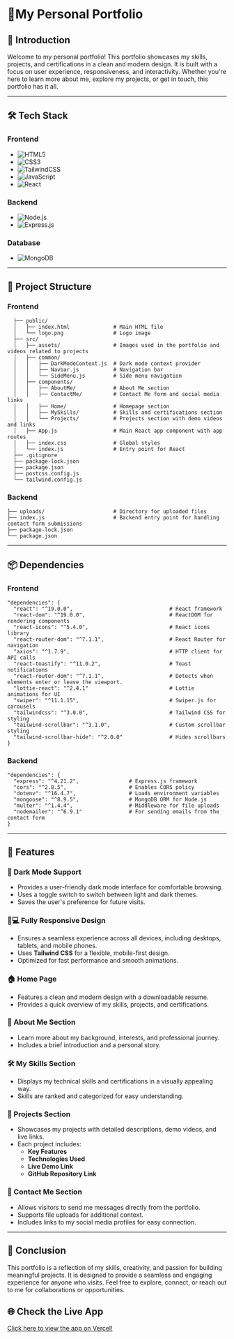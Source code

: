 # 📁My Personal Portfolio

## 🚀 Introduction
Welcome to my personal portfolio! This portfolio showcases my skills, projects, and certifications in a clean and modern design. It is built with a focus on user experience, responsiveness, and interactivity. Whether you're here to learn more about me, explore my projects, or get in touch, this portfolio has it all.

---

## 🛠 Tech Stack

### Frontend
- ![HTML5](https://img.shields.io/badge/HTML5-E34F26?style=for-the-badge&logo=html5&logoColor=white)
- ![CSS3](https://img.shields.io/badge/CSS3-1572B6?style=for-the-badge&logo=css3&logoColor=white)
- ![TailwindCSS](https://img.shields.io/badge/TailwindCSS-38B2AC?style=for-the-badge&logo=tailwindcss&logoColor=white)
- ![JavaScript](https://img.shields.io/badge/JavaScript-F7DF1E?style=for-the-badge&logo=javascript&logoColor=black)
- ![React](https://img.shields.io/badge/ReactJS-61DAFB?style=for-the-badge&logo=react&logoColor=black)

### Backend
- ![Node.js](https://img.shields.io/badge/Node.js-339933?style=for-the-badge&logo=node.js&logoColor=white)
- ![Express.js](https://img.shields.io/badge/Express.js-000000?style=for-the-badge&logo=express&logoColor=white)

### Database
- ![MongoDB](https://img.shields.io/badge/MongoDB-47A248?style=for-the-badge&logo=mongodb&logoColor=white)

---

## 📁 Project Structure

### Frontend
```
  ├── public/
  │   ├── index.html              # Main HTML file
  │   └── logo.png                # Logo image 
  ├── src/
  │   ├── assets/                 # Images used in the portfolio and videos related to projects        
  │   ├── common/
  │   │   ├── DarkModeContext.js  # Dark mode context provider 
  │   │   ├── Navbar.js           # Navigation bar
  │   │   └── SideMenu.js         # Side menu navigation
  │   ├── components/
  │   │   ├── AboutMe/            # About Me section
  │   │   ├── ContactMe/          # Contact Me form and social media links
  │   │   ├── Home/               # Homepage section
  │   │   ├── MySkills/           # Skills and certifications section
  │   │   └── Projects/           # Projects section with demo videos and links
  │   ├── App.js                  # Main React app component with app routes
  │   ├── index.css               # Global styles 
  │   └── index.js                # Entry point for React
  ├── .gitignore
  ├── package-lock.json
  ├── package.json
  ├── postcss.config.js
  └── tailwind.config.js
```

### Backend
```
├── uploads/                      # Directory for uploaded files
├── index.js                      # Backend entry point for handling contact form submissions
├── package-lock.json 
└── package.json
```
---

## 📦 Dependencies

### Frontend
```
"dependencies": {
  "react": "^19.0.0",                               # React framework
  "react-dom": "^19.0.0",                           # ReactDOM for rendering components
  "react-icons": "^5.4.0",                          # React icons library
  "react-router-dom": "^7.1.1",                     # React Router for navigation
  "axios": "^1.7.9",                                # HTTP client for API calls
  "react-toastify": "^11.0.2",                      # Toast notifications
  "react-router-dom": "^7.1.1",                     # Detects when elements enter or leave the viewport.
  "lottie-react": "^2.4.1"                          # Lottie animations for UI
  "swiper": "^11.1.15",                             # Swiper.js for carousels
  "tailwindcss": "^3.0.0",                          # Tailwind CSS for styling
  "tailwind-scrollbar": "^3.1.0",                   # Custom scrollbar styling
  "tailwind-scrollbar-hide": "^2.0.0"               # Hides scrollbars
}
```

### Backend
```
"dependencies": {
  "express": "^4.21.2",                # Express.js framework
  "cors": "^2.8.5",                    # Enables CORS policy 
  "dotenv": "^16.4.7",                 # Loads environment variables
  "mongoose": "^8.9.5",                # MongoDB ORM for Node.js 
  "multer": "^1.4.4",                  # Middleware for file uploads
  "nodemailer": "^6.9.1"               # For sending emails from the contact form
}
```
---

## 🎯 Features

### 🌙 Dark Mode Support  
- Provides a user-friendly dark mode interface for comfortable browsing.  
- Uses a toggle switch to switch between light and dark themes.  
- Saves the user's preference for future visits.  

### 📱💻 Fully Responsive Design  
- Ensures a seamless experience across all devices, including desktops, tablets, and mobile phones.  
- Uses **Tailwind CSS** for a flexible, mobile-first design.  
- Optimized for fast performance and smooth animations.  

### 🏠 Home Page  
- Features a clean and modern design with a downloadable resume.  
- Provides a quick overview of my skills, projects, and certifications.  

### 👤 About Me Section  
- Learn more about my background, interests, and professional journey.  
- Includes a brief introduction and a personal story.  

### 🛠️ My Skills Section  
- Displays my technical skills and certifications in a visually appealing way.  
- Skills are ranked and categorized for easy understanding.  

### 🚀 Projects Section  
- Showcases my projects with detailed descriptions, demo videos, and live links.  
- Each project includes:  
  - **Key Features**  
  - **Technologies Used**  
  - **Live Demo Link**  
  - **GitHub Repository Link**  

### 📧 Contact Me Section  
- Allows visitors to send me messages directly from the portfolio.  
- Supports file uploads for additional context.  
- Includes links to my social media profiles for easy connection.  

---

## 🎉 Conclusion
This portfolio is a reflection of my skills, creativity, and passion for building meaningful projects. It is designed to provide a seamless and engaging experience for anyone who visits. Feel free to explore, connect, or reach out to me for collaborations or opportunities.


## 🌐 Check the Live App  
[Click here to view the app on Vercel!](https://kathir-moorthy-portfolio.vercel.app/)
